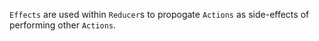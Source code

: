 `Effects` are used within `Reducer`s to propogate `Actions` as side-effects of performing other `Actions`.

